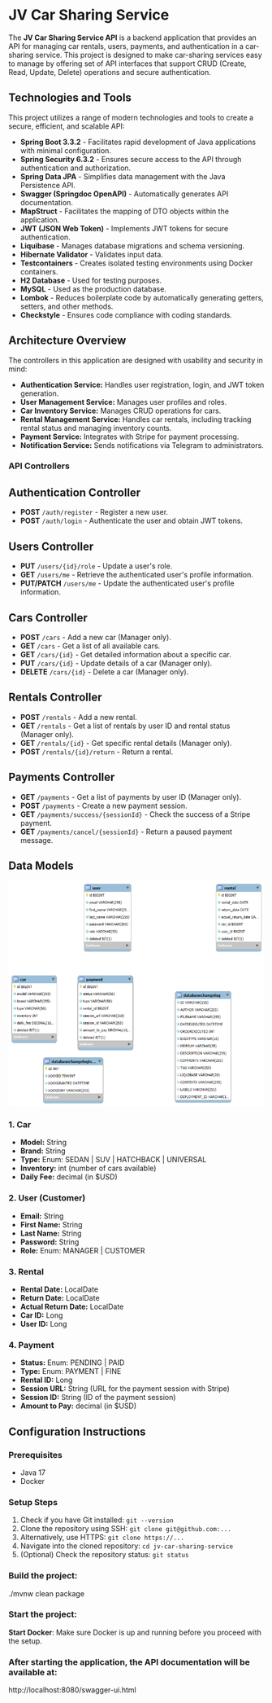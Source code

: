 
# JV Car Sharing Service

The **JV Car Sharing Service API** is a backend application that provides an API for managing car rentals, users, payments, and authentication in a car-sharing service. This project is designed to make car-sharing services easy to manage by offering set of API interfaces that support CRUD (Create, Read, Update, Delete) operations and secure authentication.

## Technologies and Tools

This project utilizes a range of modern technologies and tools to create a secure, efficient, and scalable API:

- **Spring Boot 3.3.2** - Facilitates rapid development of Java applications with minimal configuration.
- **Spring Security 6.3.2** - Ensures secure access to the API through authentication and authorization.
- **Spring Data JPA** - Simplifies data management with the Java Persistence API.
- **Swagger (Springdoc OpenAPI)** - Automatically generates API documentation.
- **MapStruct** - Facilitates the mapping of DTO objects within the application.
- **JWT (JSON Web Token)** - Implements JWT tokens for secure authentication.
- **Liquibase** - Manages database migrations and schema versioning.
- **Hibernate Validator** - Validates input data.
- **Testcontainers** - Creates isolated testing environments using Docker containers.
- **H2 Database** - Used for testing purposes.
- **MySQL** - Used as the production database.
- **Lombok** - Reduces boilerplate code by automatically generating getters, setters, and other methods.
- **Checkstyle** - Ensures code compliance with coding standards.

## Architecture Overview

The controllers in this application are designed with usability and security in mind:

- **Authentication Service:** Handles user registration, login, and JWT token generation.
- **User Management Service:** Manages user profiles and roles.
- **Car Inventory Service:** Manages CRUD operations for cars.
- **Rental Management Service:** Handles car rentals, including tracking rental status and managing inventory counts.
- **Payment Service:** Integrates with Stripe for payment processing.
- **Notification Service:** Sends notifications via Telegram to administrators.

### API Controllers

## Authentication Controller

- **POST** `/auth/register` - Register a new user.
- **POST** `/auth/login` - Authenticate the user and obtain JWT tokens.

## Users Controller

- **PUT** `/users/{id}/role` - Update a user's role.
- **GET** `/users/me` - Retrieve the authenticated user's profile information.
- **PUT/PATCH** `/users/me` - Update the authenticated user's profile information.

## Cars Controller

- **POST** `/cars` - Add a new car (Manager only).
- **GET** `/cars` - Get a list of all available cars.
- **GET** `/cars/{id}` - Get detailed information about a specific car.
- **PUT** `/cars/{id}` - Update details of a car (Manager only).
- **DELETE** `/cars/{id}` - Delete a car (Manager only).

## Rentals Controller

- **POST** `/rentals` - Add a new rental.
- **GET** `/rentals` - Get a list of rentals by user ID and rental status (Manager only).
- **GET** `/rentals/{id}` - Get specific rental details (Manager only).
- **POST** `/rentals/{id}/return` - Return a rental.

## Payments Controller

- **GET** `/payments` - Get a list of payments by user ID (Manager only).
- **POST** `/payments` - Create a new payment session.
- **GET** `/payments/success/{sessionId}` - Check the success of a Stripe payment.
- **GET** `/payments/cancel/{sessionId}` - Return a paused payment message.

## Data Models

![Architecture Diagram](entities.png)

### 1. Car
- **Model:** String
- **Brand:** String
- **Type:** Enum: SEDAN | SUV | HATCHBACK | UNIVERSAL
- **Inventory:** int (number of cars available)
- **Daily Fee:** decimal (in $USD)

### 2. User (Customer)
- **Email:** String
- **First Name:** String
- **Last Name:** String
- **Password:** String
- **Role:** Enum: MANAGER | CUSTOMER

### 3. Rental
- **Rental Date:** LocalDate
- **Return Date:** LocalDate
- **Actual Return Date:** LocalDate
- **Car ID:** Long
- **User ID:** Long

### 4. Payment
- **Status:** Enum: PENDING | PAID
- **Type:** Enum: PAYMENT | FINE
- **Rental ID:** Long
- **Session URL:** String (URL for the payment session with Stripe)
- **Session ID:** String (ID of the payment session)
- **Amount to Pay:** decimal (in $USD)

## Configuration Instructions

### Prerequisites

- Java 17
- Docker

### Setup Steps

1. Check if you have Git installed: `git --version`
2. Clone the repository using SSH: `git clone git@github.com:...`
3. Alternatively, use HTTPS: `git clone https://...`
4. Navigate into the cloned repository: `cd jv-car-sharing-service`
5. (Optional) Check the repository status: `git status`

### Build the project:
./mvnw clean package

### Start the project:
 **Start Docker**: Make sure Docker is up and running before you proceed with the setup.

### After starting the application, the API documentation will be available at:
http://localhost:8080/swagger-ui.html
